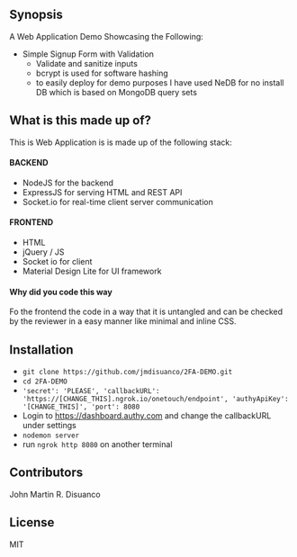 ## Synopsis

A Web Application Demo Showcasing the Following:
* Simple Signup Form with Validation
    * Validate and sanitize inputs
    * bcrypt is used for software hashing
    * to easily deploy for demo purposes I have used NeDB for no install DB which is based on MongoDB query sets  

## What is this made up of?

This is Web Application is is made up of the following stack:

#### BACKEND
+ NodeJS for the backend
+ ExpressJS for serving HTML and REST API
+ Socket.io for real-time client server communication

#### FRONTEND
+ HTML
+ jQuery / JS
+ Socket io for client
+ Material Design Lite for UI framework


#### Why did you code this way

Fo the frontend the code in a way that it is untangled and can be checked by the reviewer in a easy manner like minimal and inline CSS.


## Installation

+ `git clone https://github.com/jmdisuanco/2FA-DEMO.git`  
+ `cd 2FA-DEMO`
+  `'secret': 'PLEASE',
    'callbackURL': 'https://[CHANGE_THIS].ngrok.io/onetouch/endpoint',
    'authyApiKey': '[CHANGE_THIS]',
    'port': 8080`
+ Login to https://dashboard.authy.com and change the callbackURL under settings
+ `nodemon server`
+ run `ngrok http 8080` on another terminal

## Contributors

John Martin R. Disuanco

## License
MIT
